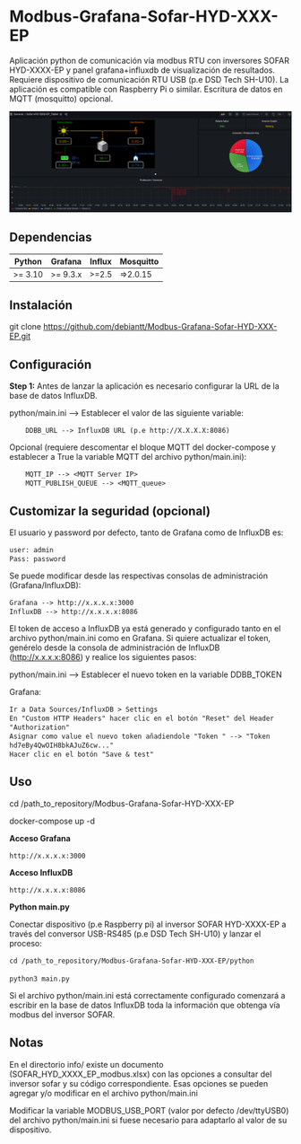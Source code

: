 # Modbus-Grafana-Sofar-HYD-XXX-EP

Aplicación python de comunicación vía modbus RTU con inversores SOFAR HYD-XXXX-EP y panel grafana+influxdb de visualización de resultados. Requiere dispositivo de comunicación RTU USB (p.e DSD Tech SH-U10). La aplicación es compatible con Raspberry Pi o similar. Escritura de datos en MQTT (mosquitto) opcional.

![Grafana Dashboard](https://raw.githubusercontent.com/debiantt/Modbus-Grafana-Sofar-HYD-XXX-EP/main/grafana/sc1.png)


## Dependencias

| Python  | Grafana | Influx  | Mosquitto |
|---------|---------|---------|-----------|
| >= 3.10 |>= 9.3.x | >=2.5   | =>2.0.15  |

## Instalación

git clone https://github.com/debiantt/Modbus-Grafana-Sofar-HYD-XXX-EP.git


## Configuración

**Step 1:** Antes de lanzar la aplicación es necesario configurar la URL de la base de datos InfluxDB.

python/main.ini --> Establecer el valor de las siguiente variable:
        
        DDBB_URL --> InfluxDB URL (p.e http://X.X.X.X:8086)

Opcional (requiere descomentar el bloque MQTT del docker-compose y establecer a True la variable MQTT del archivo python/main.ini):

        MQTT_IP --> <MQTT Server IP>
        MQTT_PUBLISH_QUEUE --> <MQTT_queue>

## Customizar la seguridad (opcional)

El usuario y password por defecto, tanto de Grafana como de InfluxDB es:

    user: admin
    Pass: password

Se puede modificar desde las respectivas consolas de administración (Grafana/InfluxDB):
    
    Grafana --> http://x.x.x.x:3000    
    InfluxDB --> http://x.x.x.x:8086    

El token de acceso a InfluxDB ya está generado y configurado tanto en el archivo python/main.ini como en Grafana.
Si quiere actualizar el token, genérelo desde la consola de administración de InfluxDB (http://x.x.x.x:8086) y realice los siguientes pasos:

python/main.ini --> Establecer el nuevo token en la variable DDBB_TOKEN

Grafana:
    
    Ir a Data Sources/InfluxDB > Settings    
    En "Custom HTTP Headers" hacer clic en el botón "Reset" del Header "Authorization"
    Asignar como value el nuevo token añadiendole "Token " --> "Token hd7eBy4QwOIH8bkAJuZ6cw..."
    Hacer clic en el botón "Save & test"

## Uso

cd /path_to_repository/Modbus-Grafana-Sofar-HYD-XXX-EP

docker-compose up -d

**Acceso Grafana**

    http://x.x.x.x:3000

**Acceso InfluxDB**

    http://x.x.x.x:8086


**Python main.py**

Conectar dispositivo (p.e Raspberry pi) al inversor SOFAR HYD-XXXX-EP a través del conversor USB-RS485 (p.e DSD Tech SH-U10) y lanzar el proceso:
    
    cd /path_to_repository/Modbus-Grafana-Sofar-HYD-XXX-EP/python

    python3 main.py


Si el archivo python/main.ini está correctamente configurado comenzará a escribir en la base de datos InfluxDB toda la información que obtenga vía modbus del
inversor SOFAR.

## Notas

En el directorio info/ existe un documento (SOFAR_HYD_XXXX_EP_modbus.xlsx) con las opciones a consultar del inversor sofar y su código correspondiente. Esas opciones se pueden agregar y/o modificar en el archivo python/main.ini

Modificar la variable MODBUS_USB_PORT (valor por defecto /dev/ttyUSB0) del archivo python/main.ini si fuese necesario para adaptarlo al valor de su dispositivo.







